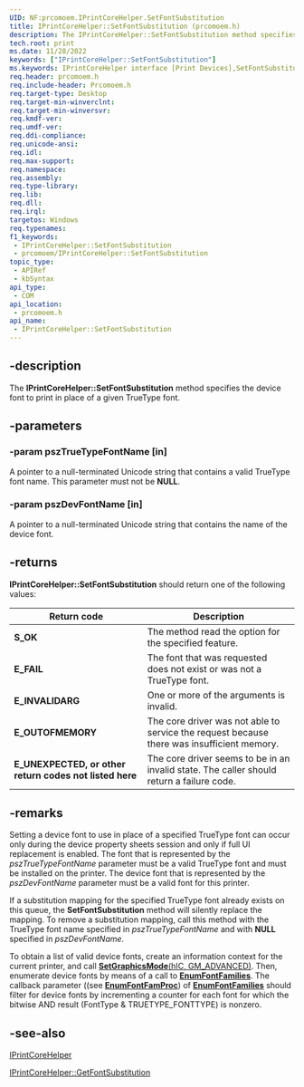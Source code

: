```yaml
---
UID: NF:prcomoem.IPrintCoreHelper.SetFontSubstitution
title: IPrintCoreHelper::SetFontSubstitution (prcomoem.h)
description: The IPrintCoreHelper::SetFontSubstitution method specifies the device font to print in place of a given TrueType font.
tech.root: print
ms.date: 11/28/2022
keywords: ["IPrintCoreHelper::SetFontSubstitution"]
ms.keywords: IPrintCoreHelper interface [Print Devices],SetFontSubstitution method, IPrintCoreHelper.SetFontSubstitution, IPrintCoreHelper::SetFontSubstitution, SetFontSubstitution, SetFontSubstitution method [Print Devices], SetFontSubstitution method [Print Devices],IPrintCoreHelper interface, prcomoem/IPrintCoreHelper::SetFontSubstitution, print.iprintcorehelper_setfontsubstitution, print_unidrv-pscript_allplugins_4ac54a23-3b42-4bb7-a078-a53774a537b2.xml
req.header: prcomoem.h
req.include-header: Prcomoem.h
req.target-type: Desktop
req.target-min-winverclnt: 
req.target-min-winversvr: 
req.kmdf-ver: 
req.umdf-ver: 
req.ddi-compliance: 
req.unicode-ansi: 
req.idl: 
req.max-support: 
req.namespace: 
req.assembly: 
req.type-library: 
req.lib: 
req.dll: 
req.irql: 
targetos: Windows
req.typenames: 
f1_keywords:
 - IPrintCoreHelper::SetFontSubstitution
 - prcomoem/IPrintCoreHelper::SetFontSubstitution
topic_type:
 - APIRef
 - kbSyntax
api_type:
 - COM
api_location:
 - prcomoem.h
api_name:
 - IPrintCoreHelper::SetFontSubstitution
---
```


## -description

The **IPrintCoreHelper::SetFontSubstitution** method specifies the device font to print in place of a given TrueType font.

## -parameters

### -param pszTrueTypeFontName [in]

A pointer to a null-terminated Unicode string that contains a valid TrueType font name. This parameter must not be **NULL**.

### -param pszDevFontName [in]

A pointer to a null-terminated Unicode string that contains the name of the device font.

## -returns

**IPrintCoreHelper::SetFontSubstitution** should return one of the following values:

| Return code | Description |
|---|---|
| **S_OK** | The method read the option for the specified feature. |
| **E_FAIL** | The font that was requested does not exist or was not a TrueType font. |
| **E_INVALIDARG** | One or more of the arguments is invalid. |
| **E_OUTOFMEMORY** | The core driver was not able to service the request because there was insufficient memory. |
| **E_UNEXPECTED, or other return codes not listed here** | The core driver seems to be in an invalid state. The caller should return a failure code. |

## -remarks

Setting a device font to use in place of a specified TrueType font can occur only during the device property sheets session and only if full UI replacement is enabled. The font that is represented by the *pszTrueTypeFontName* parameter must be a valid TrueType font and must be installed on the printer. The device font that is represented by the *pszDevFontName* parameter must be a valid font for this printer.

If a substitution mapping for the specified TrueType font already exists on this queue, the **SetFontSubstitution** method will silently replace the mapping. To remove a substitution mapping, call this method with the TrueType font name specified in *pszTrueTypeFontName* and with **NULL** specified in *pszDevFontName*.

To obtain a list of valid device fonts, create an information context for the current printer, and call [**SetGraphicsMode**(hIC, GM_ADVANCED)](/windows/win32/api/wingdi/nf-wingdi-setgraphicsmode). Then, enumerate device fonts by means of a call to [**EnumFontFamilies**](/windows/win32/api/wingdi/nf-wingdi-enumfontfamiliesa). The callback parameter ((see [**EnumFontFamProc**](/previous-versions/dd162621(v=vs.85))) of [**EnumFontFamilies**](/windows/win32/api/wingdi/nf-wingdi-enumfontfamiliesa) should filter for device fonts by incrementing a counter for each font for which the bitwise AND result (FontType & TRUETYPE_FONTTYPE) is nonzero.

## -see-also

[IPrintCoreHelper](./nn-prcomoem-iprintcorehelper.md)

[IPrintCoreHelper::GetFontSubstitution](./nf-prcomoem-iprintcorehelper-getfontsubstitution.md)